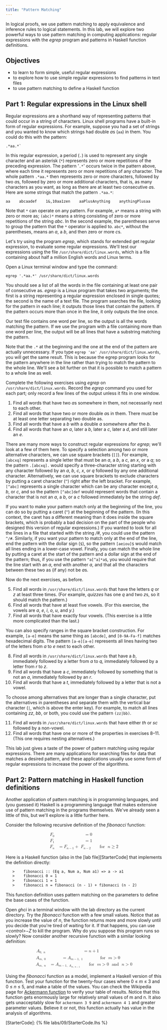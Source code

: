 ```yaml
---
title: "Pattern Matching"
---
```


In logical proofs, we use pattern matching to apply equivalence and inference
rules to logical statements. In this lab, we will explore two powerful ways to
use pattern matching in computing applications: regular expressions with the
*egrep* program and patterns in Haskell function definitions.

## Objectives

* to learn to form simple, useful regular expressions
* to explore how to use simple regular expressions to find patterns in text
  files
* to use pattern matching to define a Haskell function

## Part 1: Regular expressions in the Linux shell
Regular expressions are a shorthand way of representing patterns that could
occur in a string of characters. Linux shell programs have a built-in form of
regular expressions. For example, suppose you had a set of strings and you
wanted to know which strings had double *a*s (`aa`) in them. You could do this
with the pattern:

```
.*aa.*`
```

In this regular expression, a period (`.`) is used to represent any single
character and an asterisk (`*`) represents zero or more repetitions of the
preceding expression. The pattern '`.*`' occurs twice in the pattern above,
where each time it represents zero or more repetitions of any character. The
whole pattern `.*aa.*` then represents zero or more characters, followed by
two *a*s, followed by zero or more additional characters, that is, as many
characters as you want, as long as there are at least two consecutive *a*s. Here
are some strings that match the pattern `.*aa.*`:

```
aa    abcaadef    1&,10aa1zen    aaPlusAnything    anythingPlusaa
```

Note that `*` can operate on any pattern. For example, `a*` means a string
with zero or more as; `(abc)*` means a string consisting of zero or more
repetitions of the string *abc*. In the second example, the parentheses serve to
group the pattern that the `*` operator is applied to. `abc*`, without the
parentheses, means an *a*, a *b*, and then zero or more *c*s.

Let's try using the program *egrep*, which stands for extended get regular
expression, to evaluate some regular expressions. We'll test our expressions
using the file `/usr/share/dict/linux.words`, which is a file containing about
half a million English words and Linux terms.

Open a Linux terminal window and type the command:

```
egrep '.*aa.*' /usr/share/dict/linux.words
```

You should see a list of all the words in the file containing at least one pair
of consecutive as. *egrep* is a Linux program that takes two arguments; the
first is a string representing a regular expression enclosed in single quotes;
the second is the name of a text file. The program searches the file, looking
for the pattern in each line; it outputs those lines that contain the pattern.
If the pattern occurs more than once in the line, it only outputs the line once.

Our test file contains one word per line, so the output is all the words
matching the pattern. If we use the program with a file containing more than one
word per line, the output will be all lines that have a substring matching the
pattern.

Note that the `.*` at the beginning and the one at the end of the pattern are
actually unnecessary. If you type `egrep 'aa' /usr/share/dict/linux.words`, you
will get the same result. This is because the egrep program looks for the
pattern anywhere in the line rather than trying to match the pattern to the
whole line. We'll see a bit further on that it is possible to match a pattern to
a whole line as well.

Complete the following exercises using *egrep* on `/usr/share/dict/linux.words`.
Record the *egrep* command you used for each part; only record a few lines of
the output unless it fits in one window.


1. Find all words that have two *a*s somewhere in them, not necessarily next to
   each other.
1. Find all words that have two or more double *a*s in them. There must be at
   least one letter separating two double as.
1. Find all words that have a *b* with a double *a* somewhere after the *b*.
1. Find all words that have an *a*, later a *b*, later a *c*, later a *d*, and
   still later an *e*.

There are many more ways to construct regular expressions for *egrep*; we'll
look at a few of them here. To specify a selection among two or more alternative
characters, we can use square brackets (`[]`). For example, `[abcxq]` represents
a single letter that must be an *a*, a *b*, a *c*, an *x*, or a *q*; so the
pattern `.[abcxq].` would specify a three-character string starting with any
character followed by an *a*, *b*, *c*, *x*, or *q* followed by any one
additional character. Alternatively, we can use square brackets to exclude
characters by putting a caret character (`^`) right after the left bracket. For
example, `[^abc]` represents a single character which can be any character
except *a*, *b*, or *c*, and so the pattern `[^abc]def` would represent words
that contain a character that is not an *a*, a *b*, or a *c* followed
immediately be the string *def*.

If you want to make your pattern match only at the beginning of the line, you
can do so by putting a caret (`^`) at the beginning of the pattern. (In this
context, the caret has a different meaning than it does inside the square
brackets, which is probably a bad decision on the part of the people who
designed this version of regular expressions.) If you wanted to look for all the
lines in a file that started with the string */#*, you could use the pattern
`^/#`. Similarly, if you want your pattern to match only at the end of the line,
end the pattern with the dollar sign (`$`), so the pattern `[aeiou]$` would
match all lines ending in a lower-case vowel. Finally, you can match the whole
line by putting a caret at the start of the pattern and a dollar sign at the end
of the pattern; thus, if you use the pattern `^a[^a]*a$`, you would require that
the line start with an *a*, end with another *a*, and that all the characters
between these two as (if any) not be *a*s.

Now do the next exercises, as before.

5. Find all words in `/usr/share/dict/linux.words` that have the letters *q* or
   *z* at least three times. (For example, *quizzes* has one *q* and two *z*s,
   so it should match the pattern.)
1. Find all words that have at least five vowels. (For this exercise, the vowels
   are *a*, *e*, *i*, *o*, *u*, and *y*.)
1. Find all words that have exactly four vowels. (This exercise is a little more
   complicated than the last.)

You can also specify ranges in the square bracket construction. For example,
`[a-e]` means the same thing as `[abcde]`, and `[0-9A-Fa-f]` matches hexadecimal
digits. The pattern `[a-e][a-e]` represents all lines having two of the letters
from *a* to *e* next to each other.

8. Find all words in `/usr/share/dict/linux.words` that have a *b*, immediately
   followed by a letter from *a* to *q*, immediately followed by a letter from
   *r* to *z*.
1. Find all words that have a *c*, immediately followed by something that is not
   an *a*, immediately followed by an *r*.
1. Find all words that have a *t*, immediately followed by a letter that is not
   a vowel.

To choose among alternatives that are longer than a single character, put the
alternatives in parentheses and separate them with the vertical bar character
(`|`, which is above the enter key). For example, to match all lines containing
*zz*, *bb*, or both, you could use the pattern `(zz|bb)`.

11. Find all words in `/usr/share/dict/linux.words` that have either *th* or
    *sc* followed by a non-vowel.
1.  Find all words that have one or more of the properties in exercises 8–11.
    (This one requires nesting alternatives.)

This lab just gives a taste of the power of pattern matching using regular
expressions. There are many applications for searching files for data that
matches a desired pattern, and these applications usually use some form of
regular expressions to increase the power of the algorithms.

## Part 2: Pattern matching in Haskell function definitions
Another application of pattern matching is in programming languages, and (you
guessed it) Haskell is a programming language that makes extensive use of
pattern matching in the programs themselves. We've already seen a little of
this, but we'll explore is a little further here.

Consider the following recursive definition of the *fibonacci* function:

<math xmlns="http://www.w3.org/1998/Math/MathML" display="block">
  <mtable columnalign="right left right left right left right left right left
right left" rowspacing="3pt" columnspacing="0em 2em 0em 2em 0em 2em 0em 2em 0em
2em 0em" displaystyle="true">
    <mtr>
      <mtd>
        <msub>
          <mi>F</mi>
          <mn>0</mn>
        </msub>
      </mtd>
      <mtd>
        <mi></mi>
        <mo>=</mo>
        <mn>0</mn>
      </mtd>
    </mtr>
    <mtr>
      <mtd>
        <msub>
          <mi>F</mi>
          <mn>1</mn>
        </msub>
      </mtd>
      <mtd>
        <mi></mi>
        <mo>=</mo>
        <mn>1</mn>
      </mtd>
    </mtr>
    <mtr>
      <mtd>
        <msub>
          <mi>F</mi>
          <mi>n</mi>
        </msub>
      </mtd>
      <mtd>
        <mi></mi>
        <mo>=</mo>
        <msub>
          <mi>F</mi>
          <mrow>
            <mi>n</mi>
            <mo>&#x2212;<!-- − --></mo>
            <mn>1</mn>
          </mrow>
        </msub>
        <mo>+</mo>
        <mtext>&#xA0;</mtext>
        <msub>
          <mi>F</mi>
          <mrow>
            <mi>n</mi>
            <mo>&#x2212;<!-- − --></mo>
            <mn>2</mn>
          </mrow>
        </msub>
        <mtext>&#xA0;</mtext>
        <mtext>&#xA0;</mtext>
        <mtext>&#xA0;</mtext>
        <mtext>&#xA0;</mtext>
        <mtext>&#xA0;</mtext>
        <mtext>&#xA0;</mtext>
        <mstyle displaystyle="false" scriptlevel="0">
          <mtext>for</mtext>
        </mstyle>
        <mtext>&#xA0;</mtext>
        <mtext>&#xA0;</mtext>
        <mi>n</mi>
        <mo>&#x2265;<!-- ≥ --></mo>
        <mn>2</mn>
      </mtd>
    </mtr>
  </mtable>
</math>

Here is a Haskell function (also in the [lab file][StarterCode] that implements
the definition directly:

```lhs
   >    fibonacci :: (Eq a, Num a, Num a1) => a -> a1
   >    fibonacci 0 = 1
   >    fibonacci 1 = 1
   >    fibonacci n = fibonacci (n - 1) + fibonacci (n - 2)
```

This function definition uses pattern matching on the parameters to define the
base cases of the function.

Open *ghci* in a terminal window with the lab directory as the current
directory. Try the *fibonacci* function with a few small values. Notice that as
you increase the value of *n*, the function returns more and more slowly until
you decide that you're tired of waiting for it. If that happens, you can use
*\<control\>−Z* to kill the program. Why do you suppose this program runs so
slowly? Now consider another recursive function with a similar looking
definition:

<math xmlns="http://www.w3.org/1998/Math/MathML" display="block">
  <mtable columnalign="right left right left right left right left right left
right left" rowspacing="3pt" columnspacing="0em 2em 0em 2em 0em 2em 0em 2em 0em
2em 0em" displaystyle="true">
    <mtr>
      <mtd>
        <msub>
          <mi>A</mi>
          <mrow>
            <mn>0</mn>
            <mo>,</mo>
            <mtext>&#xA0;</mtext>
            <mi>n</mi>
          </mrow>
        </msub>
      </mtd>
      <mtd>
        <mi></mi>
        <mo>=</mo>
        <mi>n</mi>
        <mo>+</mo>
        <mn>1</mn>
      </mtd>
    </mtr>
    <mtr>
      <mtd>
        <msub>
          <mi>A</mi>
          <mrow>
            <mi>m</mi>
            <mo>,</mo>
            <mtext>&#xA0;</mtext>
            <mn>0</mn>
          </mrow>
        </msub>
      </mtd>
      <mtd>
        <mi></mi>
        <mo>=</mo>
        <msub>
          <mi>A</mi>
          <mrow>
            <mi>m</mi>
            <mo>&#x2212;<!-- − --></mo>
            <mn>1</mn>
            <mo>,</mo>
            <mtext>&#xA0;</mtext>
            <mn>1</mn>
          </mrow>
        </msub>
        <mtext>&#xA0;</mtext>
        <mtext>&#xA0;</mtext>
        <mtext>&#xA0;</mtext>
        <mtext>&#xA0;</mtext>
        <mtext>&#xA0;</mtext>
        <mtext>&#xA0;</mtext>
        <mtext>&#xA0;</mtext>
        <mtext>&#xA0;</mtext>
        <mtext>&#xA0;</mtext>
        <mtext>&#xA0;</mtext>
        <mtext>&#xA0;</mtext>
        <mtext>&#xA0;</mtext>
        <mstyle displaystyle="false" scriptlevel="0">
          <mtext>for</mtext>
        </mstyle>
        <mtext>&#xA0;</mtext>
        <mtext>&#xA0;</mtext>
        <mi>m</mi>
        <mo>&gt;</mo>
        <mn>0</mn>
      </mtd>
    </mtr>
    <mtr>
      <mtd>
        <msub>
          <mi>A</mi>
          <mrow>
            <mi>m</mi>
            <mo>,</mo>
            <mtext>&#xA0;</mtext>
            <mi>n</mi>
          </mrow>
        </msub>
      </mtd>
      <mtd>
        <mi></mi>
        <mo>=</mo>
        <msub>
          <mi>A</mi>
          <mrow>
            <mi>m</mi>
            <mo>&#x2212;<!-- − --></mo>
            <mn>1</mn>
            <mo>,</mo>
            <mtext>&#xA0;</mtext>
            <msub>
              <mi>A</mi>
              <mrow>
                <mi>m</mi>
                <mo>,</mo>
                <mtext>&#xA0;</mtext>
                <mi>n</mi>
                <mo>&#x2212;<!-- − --></mo>
                <mn>1</mn>
              </mrow>
            </msub>
          </mrow>
        </msub>
        <mtext>&#xA0;</mtext>
        <mtext>&#xA0;</mtext>
        <mtext>&#xA0;</mtext>
        <mtext>&#xA0;</mtext>
        <mtext>&#xA0;</mtext>
        <mtext>&#xA0;</mtext>
        <mstyle displaystyle="false" scriptlevel="0">
          <mtext>for</mtext>
        </mstyle>
        <mtext>&#xA0;</mtext>
        <mtext>&#xA0;</mtext>
        <mi>m</mi>
        <mo>&gt;</mo>
        <mn>0</mn>
        <mtext>&#xA0;</mtext>
        <mtext>&#xA0;</mtext>
        <mstyle displaystyle="false" scriptlevel="0">
          <mtext>and</mtext>
        </mstyle>
        <mtext>&#xA0;</mtext>
        <mtext>&#xA0;</mtext>
        <mi>n</mi>
        <mo>&gt;</mo>
        <mn>0</mn>
      </mtd>
    </mtr>
  </mtable>
</math>


Using the *fibonacci* function as a model, implement a Haskell version of this
function. Test your function for the twenty-four cases where 0 &le; *m* &le; 3
and 0 &le; *n* &le; 5, and make a table of the values. You can check the
Wikipedia page for [Ackermann
function](https://en.wikipedia.org/wiki/Ackermann_function) to verify your table
of results. Notice that this function gets enormously large for relatively small
values of m and n. It also gets unacceptably slow for `ackermann 3 9` and
`ackermann 4 1` and greater parameter values. Believe it or not, this function
actually has value in
the analysis of algorithms.

[StarterCode]: {% file labs/09/StarterCode.lhs %}
